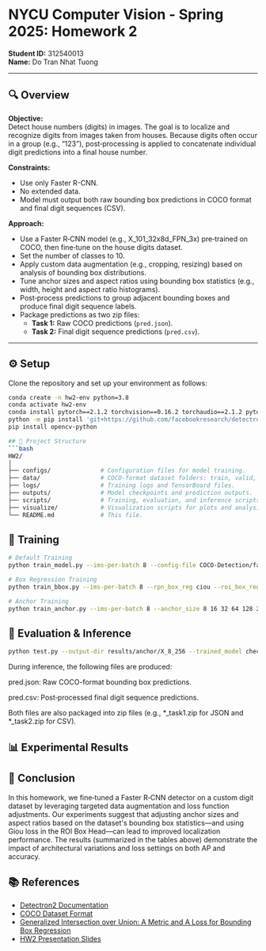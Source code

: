 # NYCU Computer Vision - Spring 2025: Homework 2

**Student ID:** 312540013  
**Name:** Do Tran Nhat Tuong

---

## 🔍 Overview

**Objective:**  
Detect house numbers (digits) in images. The goal is to localize and recognize digits from images taken from houses. Because digits often occur in a group (e.g., “123”), post‑processing is applied to concatenate individual digit predictions into a final house number.  

**Constraints:**  
- Use only Faster R-CNN.
- No extended data.
- Model must output both raw bounding box predictions in COCO format and final digit sequences (CSV).

**Approach:**  
- Use a Faster R‑CNN model (e.g., X_101_32x8d_FPN_3x) pre‑trained on COCO, then fine‑tune on the house digits dataset.
- Set the number of classes to 10.
- Apply custom data augmentation (e.g., cropping, resizing) based on analysis of bounding box distributions.
- Tune anchor sizes and aspect ratios using bounding box statistics (e.g., width, height and aspect ratio histograms).
- Post‑process predictions to group adjacent bounding boxes and produce final digit sequence labels.
- Package predictions as two zip files:
  - **Task 1:** Raw COCO predictions (`pred.json`).
  - **Task 2:** Final digit sequence predictions (`pred.csv`).

---

## ⚙️ Setup

Clone the repository and set up your environment as follows:

```bash
conda create -n hw2-env python=3.8
conda activate hw2-env
conda install pytorch==2.1.2 torchvision==0.16.2 torchaudio==2.1.2 pytorch-cuda=12.1 -c pytorch -c nvidia
python -m pip install 'git+https://github.com/facebookresearch/detectron2.git'
pip install opencv-python

## 📁 Project Structure
```bash
HW2/
│
├── configs/              # Configuration files for model training.
├── data/                 # COCO-format dataset folders: train, valid, test.
├── logs/                 # Training logs and TensorBoard files.
├── outputs/              # Model checkpoints and prediction outputs.
├── scripts/              # Training, evaluation, and inference scripts.
├── visualize/            # Visualization scripts for plots and analysis.
└── README.md             # This file.
```

## 🚀 Training
```bash
# Default Training
python train_model.py --ims-per-batch 8 --config-file COCO-Detection/faster_rcnn_X_101_32x8d_FPN_3x.yaml --output-dir checkpoints/models/X101-FPN_3x

# Box Regression Training
python train_bbox.py --ims-per-batch 8 --rpn_box_reg ciou --roi_box_reg ciou --output-dir checkpoints/box_regression/X_ciou_ciou

# Anchor Training 
python train_anchor.py --ims-per-batch 8 --anchor_size 8 16 32 64 128 256 --output-dir checkpoints/anchor/X_8_256
```

## 🧩 Evaluation & Inference
```bash
python test.py --output-dir results/anchor/X_8_256 --trained_model checkpoints/anchor/X_8_256
```

During inference, the following files are produced:

pred.json: Raw COCO-format bounding box predictions.

pred.csv: Post‑processed final digit sequence predictions.

Both files are also packaged into zip files (e.g., *_task1.zip for JSON and *_task2.zip for CSV).

## 📊 Experimental Results


## 📝 Conclusion
In this homework, we fine‑tuned a Faster R‑CNN detector on a custom digit dataset by leveraging targeted data augmentation and loss function adjustments. Our experiments suggest that adjusting anchor sizes and aspect ratios based on the dataset's bounding box statistics—and using Giou loss in the ROI Box Head—can lead to improved localization performance. The results (summarized in the tables above) demonstrate the impact of architectural variations and loss settings on both AP and accuracy.

## 📚 References
- [Detectron2 Documentation](https://detectron2.readthedocs.io/)
- [COCO Dataset Format](https://cocodataset.org/)
- [Generalized Intersection over Union: A Metric and A Loss for Bounding Box Regression](https://arxiv.org/abs/1902.09630)
- [HW2 Presentation Slides](https://docs.google.com/presentation/d/1nrVyofHw3icwmLxEdUTHRZ_uZRAnr02zshddJcvXFfk/edit#slide=id.g33b1fcaa404_0_112)
